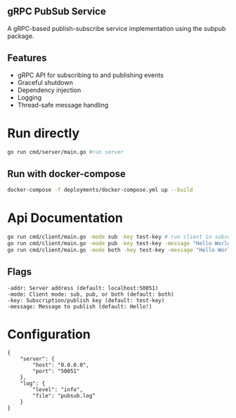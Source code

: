 ## gRPC PubSub Service
A gRPC-based publish-subscribe service implementation using the subpub package.

## Features
  - gRPC API for subscribing to and publishing events
  - Graceful shutdown
  - Dependency injection 
  - Logging
  - Thread-safe message handling

# Run directly
```bash
go run cmd/server/main.go #run server
```
## Run with docker-compose
```bash 
docker-compose -f deployments/docker-compose.yml up --build
```

# Api Documentation
```bash
go run cmd/client/main.go -mode sub -key test-key # run client in subscriber mode
go run cmd/client/main.go -mode pub -key test-key -message "Hello World!" # run client in publisher mode
go run cmd/client/main.go -mode both -key test-key -message "Hello World!" # run in client subscriber and publisher mode
```
## Flags
    -addr: Server address (default: localhost:50051)
    -mode: Client mode: sub, pub, or both (default: both)
    -key: Subscription/publish key (default: test-key)
    -message: Message to publish (default: Hello!)

# Configuration
```
{
    "server": {
        "host": "0.0.0.0",
        "port": "50051"
    },
    "log": {
        "level": "info",
        "file": "pubsub.log"
    }
}
```
